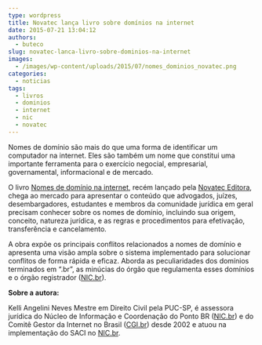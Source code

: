 ```yaml
---
type: wordpress
title: Novatec lança livro sobre domínios na internet
date: 2015-07-21 13:04:12
authors:
  - buteco
slug: novatec-lanca-livro-sobre-dominios-na-internet
images:
  - /images/wp-content/uploads/2015/07/nomes_dominios_novatec.png
categories:
  - noticias
tags:
  - livros
  - dominios
  - internet
  - nic
  - novatec
---
```


Nomes de domínio são mais do que uma forma de identificar um computador na internet. Eles são também um nome que constitui uma importante ferramenta para o exercício negocial, empresarial, governamental, informacional e de mercado.

O livro <a href="http://novatec.com.br/livros/nomesdominio/">Nomes de domínio na internet</a>, recém lançado pela <a href="http://www.novatec.com.br/">Novatec Editora</a>, chega ao mercado para apresentar o conteúdo que advogados, juízes, desembargadores, estudantes e membros da comunidade jurídica em geral precisam conhecer sobre os nomes de domínio, incluindo sua origem, conceito, natureza jurídica, e as regras e procedimentos para efetivação, transferência e cancelamento.

<!--more-->

A obra expõe os principais conflitos relacionados a nomes de domínio e apresenta uma visão ampla sobre o sistema implementado para solucionar conflitos de forma rápida e eficaz. Aborda as peculiaridades dos domínios terminados em “.br”, as minúcias do órgão que regulamenta esses domínios e o órgão registrador (<a href="http://nic.br/">NIC.br</a>).

<strong>Sobre a autora:</strong>

Kelli Angelini Neves Mestre em Direito Civil pela PUC-SP, é assessora jurídica do Núcleo de Informação e Coordenação do Ponto BR (<a href="http://nic.br/">NIC.br</a>) e do Comitê Gestor da Internet no Brasil (<a href="http://cgi.br/">CGI.br</a>) desde 2002 e atuou na implementação do SACI no <a href="http://nic.br/">NIC.br</a>.
